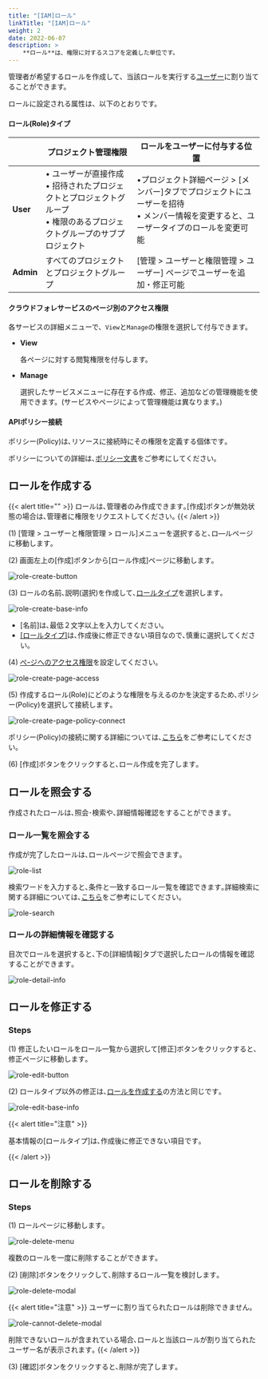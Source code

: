 ```yaml
---
title: "[IAM]ロール"
linkTitle: "[IAM]ロール"
weight: 2
date: 2022-06-07
description: >
    **ロール**は、権限に対するスコアを定義した単位です。
---
```


管理者が希望するロールを作成して、当該ロールを実行する[ユーザー](/jp/docs/guides/administration/iam-user/)に割り当てることができます。

ロールに設定される属性は、以下のとおりです。

#### ロール(Role)タイプ

|  | プロジェクト管理権限 | ロールをユーザーに付与する位置 |
| --- | --- | --- |
| **User** | • ユーザーが直接作成 <br/>• 招待されたプロジェクトとプロジェクトグループ<br/>• 権限のあるプロジェクトグループのサブプロジェクト | •プロジェクト詳細ページ > [メンバー]タブでプロジェクトにユーザーを招待<br/>• メンバー情報を変更すると、ユーザータイプのロールを変更可能 |
| **Admin** | すべてのプロジェクトとプロジェクトグループ | [管理 > ユーザーと権限管理 > ユーザー] ページでユーザーを追加・修正可能 |

#### クラウドフォレサービスのページ別のアクセス権限

各サービスの詳細メニューで、`View`と`Manage`の権限を選択して付与できます。

- **View**

  各ページに対する閲覧権限を付与します。

- **Manage**

  選択したサービスメニューに存在する作成、修正、追加などの管理機能を使用できます。(サービスやページによって管理機能は異なります。)


#### APIポリシー接続

ポリシー(Policy)は､リソースに接続時にその権限を定義する個体です｡

ポリシーについての詳細は､[ポリシー文書](/jp/docs/guides/administration/iam-policy)をご参考にしてください｡

## ロールを作成する

{{< alert title="" >}}
ロールは､管理者のみ作成できます｡[作成]ボタンが無効状態の場合は､管理者に権限をリクエストしてください｡
{{< /alert >}}




(1) [管理 > ユーザーと権限管理 > ロール]メニューを選択すると､ロ―ルページに移動します｡

(2) 画面左上の[作成]ボタンから[ロール作成]ページに移動します｡

![role-create-button](/jp/docs/guides/administration/iam-role-img/role-create-button.png)

(3) ロールの名前､説明(選択)を作成して､[ロールタイプ](/jp/docs/guides/administration/iam-role/#ロールrole-タイプ)を選択します｡

![role-create-base-info](/jp/docs/guides/administration/iam-role-img/role-create-base-info.png)

- [名前]は､最低２文字以上を入力してください｡
- [[ロールタイプ]](/jp/docs/guides/administration/iam-role/#ロールrole-タイプ)は､作成後に修正できない項目なので､慎重に選択してください｡

(4) [ぺｰジへのアクセス権限](/jp/docs/guides/administration/iam-role/#クラウドフォレ-サービスの-ページ別-アクセス-権限)を設定してください｡

![role-create-page-access](/jp/docs/guides/administration/iam-role-img/role-create-page-access.png)

(5) 作成するロール(Role)にどのような権限を与えるのかを決定するため､ポリシー(Policy)を選択して接続します｡

![role-create-page-policy-connect](/jp/docs/guides/administration/iam-role-img/role-create-page-policy-connect.png)


ポリシー(Policy)の接続に関する詳細については､[こちら](/jp/docs/guides/administration/iam-role/#api-ポリシー-接続)をご参考にしてください｡

(6) [作成]ボタンをクリックすると､ロール作成を完了します｡

## ロールを照会する

作成されたロールは､照会･検索や､詳細情報確認をすることができます｡

### ロール一覧を照会する

作成が完了したロールは､ロールぺージで照会できます｡

![role-list](/jp/docs/guides/administration/iam-role-img/role-list.png)

検索ワードを入力すると､条件と一致するロール一覧を確認できます｡詳細検索に関する詳細については､[こちら](/jp/docs/guides/advanced/search/)をご参考にしてください｡

![role-search](/jp/docs/guides/administration/iam-role-img/role-search.png)

### ロールの詳細情報を確認する

目次でロールを選択すると､下の[詳細情報]タブで選択したロールの情報を確認することができます｡

![role-detail-info](/jp/docs/guides/administration/iam-role-img/role-detail-info.png)

## ロールを修正する

### Steps

(1) 修正したいロールをロール一覧から選択して[修正]ボタンをクリックすると､修正ページに移動します｡

![role-edit-button](/jp/docs/guides/administration/iam-role-img/role-edit-button.png)

(2) ロールタイプ以外の修正は､[ロールを作成する](/jp/docs/guides/administration/iam-role/#ロール-作成する)の方法と同じです｡

![role-edit-base-info](/jp/docs/guides/administration/iam-role-img/role-edit-base-info.png)

{{< alert title="注意" >}}

基本情報の[ロールタイプ]は､作成後に修正できない項目です｡

{{< /alert >}}


## ロールを削除する

### Steps

(1) ロールぺージに移動します｡

![role-delete-menu](/jp/docs/guides/administration/iam-role-img/role-delete-menu.png)

複数のロールを一度に削除することができます｡

(2) [削除]ボタンをクリックして､削除するロール一覧を検討します｡

![role-delete-modal](/jp/docs/guides/administration/iam-role-img/role-delete-modal.png)

{{< alert title="注意" >}}
ユーザーに割り当てられたロールは削除できません｡

![role-cannot-delete-modal](/jp/docs/guides/administration/iam-role-img/role-cannot-delete-modal.png)

削除できないロールが含まれている場合､ロールと当該ロールが割り当てられたユーザー名が表示されます｡
{{< /alert >}}

(3) [確認]ボタンをクリックすると､削除が完了します｡
